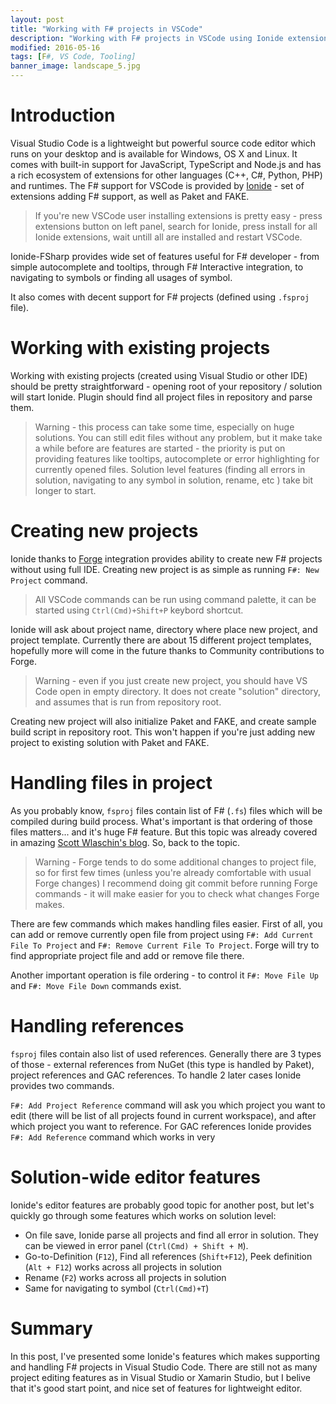 ```yaml
---
layout: post
title: "Working with F# projects in VSCode"
description: "Working with F# projects in VSCode using Ionide extension"
modified: 2016-05-16
tags: [F#, VS Code, Tooling]
banner_image: landscape_5.jpg
---
```


# Introduction

Visual Studio Code is a lightweight but powerful source code editor which runs on your desktop and is available for Windows, OS X and Linux. It comes with built-in support for JavaScript, TypeScript and Node.js and has a rich ecosystem of extensions for other languages (C++, C#, Python, PHP) and runtimes. The F# support for VSCode is provided by [Ionide](http://ionide.io) - set of extensions adding F# support, as well as Paket and FAKE.

> If you're new VSCode user installing extensions is pretty easy - press extensions button on left panel, search for Ionide, press install for all Ionide extensions, wait untill all are installed and restart VSCode.

Ionide-FSharp provides wide set of features useful for F# developer - from simple autocomplete and tooltips, through F# Interactive integration, to navigating to symbols or finding all usages of symbol.

It also comes with decent support for F# projects (defined using `.fsproj` file).

<!--more-->

# Working with existing projects

Working with existing projects (created using Visual Studio or other IDE) should be pretty straightforward - opening root of your repository / solution will start Ionide. Plugin should find all project files in repository and parse them.

> Warning - this process can take some time, especially on huge solutions. You can still edit files without any problem, but it make take a while before are features are started - the priority is put on providing features like tooltips, autocomplete or error highlighting for currently opened files. Solution level features (finding all errors in solution, navigating to any symbol in solution, rename, etc ) take bit longer to start.

# Creating new projects

Ionide thanks to [Forge](https://github.com/fsprojects/Forge) integration provides ability to create new F# projects without using full IDE. Creating new project is as simple as running `F#: New Project` command.

> All VSCode commands can be run using command palette, it can be started using `Ctrl(Cmd)+Shift+P` keybord shortcut.

Ionide will ask about project name, directory where place new project, and project template. Currently there are about 15 different project templates, hopefully more will come in the future thanks to Community contributions to Forge.

> Warning - even if you just create new project, you should have VS Code open in empty directory. It does not create "solution" directory, and assumes that is run from repository root.

Creating new project will also initialize Paket and FAKE, and create sample build script in repository root. This won't happen if you're just adding new project to existing solution with Paket and FAKE.

# Handling files in project

As you probably know, `fsproj` files contain list of F# (`.fs`) files which will be compiled during build process. What's important is that ordering of those files matters... and it's huge F# feature. But this topic was already covered in amazing [Scott Wlaschin's blog](https://fsharpforfunandprofit.com/series/dependency-cycles.html). So, back to the topic.

> Warning - Forge tends to do some additional changes to project file, so for first few times (unless you're already comfortable with usual Forge changes) I recommend doing git commit before running Forge commands - it will make easier for you to check what changes Forge makes.

There are few commands which makes handling files easier. First of all, you can add or remove currently open file from project using `F#: Add Current File To Project` and `F#: Remove Current File To Project`. Forge will try to find appropriate project file and add or remove file there.

Another important operation is file ordering - to control it `F#: Move File Up` and `F#: Move File Down` commands exist.

# Handling references

`fsproj` files contain also list of used references. Generally there are 3 types of those - external references from NuGet (this type is handled by Paket), project references and GAC references. To handle 2 later cases Ionide provides two commands.

`F#: Add Project Reference` command will ask you which project you want to edit (there will be list of all projects found in current workspace), and after which project you want to reference. For GAC references Ionide provides `F#: Add Reference` command which works in very

# Solution-wide editor features

Ionide's editor features are probably good topic for another post, but let's quickly go through some features which works on solution level:

* On file save, Ionide parse all projects and find all error in solution. They can be viewed in error panel (`Ctrl(Cmd) + Shift + M`).
* Go-to-Definition (`F12`), Find all references (`Shift+F12`), Peek definition (`Alt + F12`) works across all projects in solution
* Rename (`F2`) works across all projects in solution
* Same for navigating to symbol (`Ctrl(Cmd)+T`)

# Summary

In this post, I've presented some Ionide's features which makes supporting and handling F# projects in Visual Studio Code. There are still not as many project editing features as in Visual Studio or Xamarin Studio, but I belive that it's good start point, and nice set of features for lightweight editor.